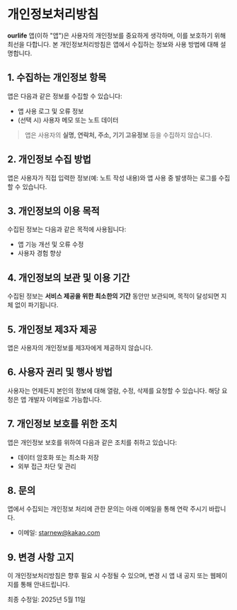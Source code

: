 # 개인정보처리방침

**ourlife** 앱(이하 "앱")은 사용자의 개인정보를 중요하게 생각하며, 이를 보호하기 위해 최선을 다합니다. 본 개인정보처리방침은 앱에서 수집하는 정보와 사용 방법에 대해 설명합니다.

## 1. 수집하는 개인정보 항목

앱은 다음과 같은 정보를 수집할 수 있습니다:

- 앱 사용 로그 및 오류 정보
- (선택 시) 사용자 메모 또는 노트 데이터

> 앱은 사용자의 **실명, 연락처, 주소, 기기 고유정보** 등을 수집하지 않습니다.

## 2. 개인정보 수집 방법

앱은 사용자가 직접 입력한 정보(예: 노트 작성 내용)와 앱 사용 중 발생하는 로그를 수집할 수 있습니다.

## 3. 개인정보의 이용 목적

수집된 정보는 다음과 같은 목적에 사용됩니다:

- 앱 기능 개선 및 오류 수정
- 사용자 경험 향상

## 4. 개인정보의 보관 및 이용 기간

수집된 정보는 **서비스 제공을 위한 최소한의 기간** 동안만 보관되며, 목적이 달성되면 지체 없이 파기됩니다.

## 5. 개인정보 제3자 제공

앱은 사용자의 개인정보를 제3자에게 제공하지 않습니다.

## 6. 사용자 권리 및 행사 방법

사용자는 언제든지 본인의 정보에 대해 열람, 수정, 삭제를 요청할 수 있습니다. 해당 요청은 앱 개발자 이메일로 가능합니다.

## 7. 개인정보 보호를 위한 조치

앱은 개인정보 보호를 위하여 다음과 같은 조치를 취하고 있습니다:

- 데이터 암호화 또는 최소화 저장
- 외부 접근 차단 및 관리

## 8. 문의

앱에서 수집되는 개인정보 처리에 관한 문의는 아래 이메일을 통해 연락 주시기 바랍니다.

- 이메일: starnew@kakao.com

## 9. 변경 사항 고지

이 개인정보처리방침은 향후 필요 시 수정될 수 있으며, 변경 시 앱 내 공지 또는 웹페이지를 통해 안내드립니다.

최종 수정일: 2025년 5월 11일
